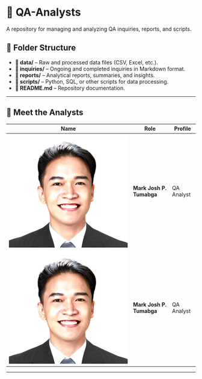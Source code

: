 # 📝 QA-Analysts  

A repository for managing and analyzing QA inquiries, reports, and scripts.  

## 📂 Folder Structure  
- **📂 data/** – Raw and processed data files (CSV, Excel, etc.).  
- **📂 inquiries/** – Ongoing and completed inquiries in Markdown format.  
- **📂 reports/** – Analytical reports, summaries, and insights.  
- **📂 scripts/** – Python, SQL, or other scripts for data processing.  
- **📜 README.md** – Repository documentation.  

---

## 👥 Meet the Analysts  
| Name | Role | Profile |
|------|------|---------|
| ![Analyst 1](images/tumbaga.jpg) | **Mark Josh P. Tumabga** | QA Analyst |
| ![Analyst 1](images/tumbaga.jpg) | **Mark Josh P. Tumabga** | QA Analyst |

---

